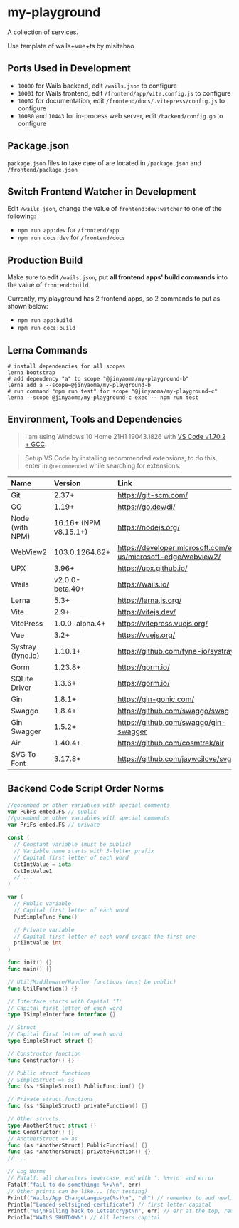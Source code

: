 # my-playground

A collection of services.

Use template of wails+vue+ts by misitebao

## Ports Used in Development

- `10000` for Wails backend, edit `/wails.json` to configure
- `10001` for Wails frontend, edit `/frontend/app/vite.config.js` to configure
- `10002` for documentation, edit `/frontend/docs/.vitepress/config.js` to configure
- `10080` and `10443` for in-process web server, edit `/backend/config.go` to configure

## Package.json

`package.json` files to take care of are located in `/package.json` and `/frontend/package.json`

## Switch Frontend Watcher in Development

Edit `/wails.json`, change the value of `frontend:dev:watcher` to one of the following:

- `npm run app:dev` for `/frontend/app`
- `npm run docs:dev` for `/frontend/docs`

## Production Build

Make sure to edit `/wails.json`, put **all frontend apps' build commands** into the value of `frontend:build`

Currently, my playground has 2 frontend apps, so 2 commands to put as shown below:

- `npm run app:build`
- `npm run docs:build`

## Lerna Commands

```shell
# install dependencies for all scopes
lerna bootstrap
# add dependency "a" to scope "@jinyaoma/my-playground-b"
lerna add a --scope=@jinyaoma/my-playground-b
# run command "npm run test" for scope "@jinyaoma/my-playground-c"
lerna --scope @jinyaoma/my-playground-c exec -- npm run test
```

## Environment, Tools and Dependencies

> I am using Windows 10 Home 21H1 19043.1826 with [VS Code v1.70.2 + GCC](https://code.visualstudio.com/docs/cpp/config-mingw).

> Setup VS Code by installing recommended extensions, to do this, enter in `@recommended` while searching for extensions.

| Name              | Version               | Link                                                             |
| :---------------- | :-------------------- | :--------------------------------------------------------------- |
| Git               | 2.37+                 | <https://git-scm.com/>                                           |
| GO                | 1.19+                 | <https://go.dev/dl/>                                             |
| Node (with NPM)   | 16.16+ (NPM v8.15.1+) | <https://nodejs.org/>                                            |
| WebView2          | 103.0.1264.62+        | <https://developer.microsoft.com/en-us/microsoft-edge/webview2/> |
| UPX               | 3.96+                 | <https://upx.github.io/>                                         |
| Wails             | v2.0.0-beta.40+       | <https://wails.io/>                                              |
| Lerna             | 5.3+                  | <https://lerna.js.org/>                                          |
| Vite              | 2.9+                  | <https://vitejs.dev/>                                            |
| VitePress         | 1.0.0-alpha.4+        | <https://vitepress.vuejs.org/>                                   |
| Vue               | 3.2+                  | <https://vuejs.org/>                                             |
| Systray (fyne.io) | 1.10.1+               | <https://github.com/fyne-io/systray>                             |
| Gorm              | 1.23.8+               | <https://gorm.io/>                                               |
| SQLite Driver     | 1.3.6+                | <https://gorm.io/>                                               |
| Gin               | 1.8.1+                | <https://gin-gonic.com/>                                         |
| Swaggo            | 1.8.4+                | <https://github.com/swaggo/swag>                                 |
| Gin Swagger       | 1.5.2+                | <https://github.com/swaggo/gin-swagger>                          |
| Air               | 1.40.4+               | <https://github.com/cosmtrek/air>                                |
| SVG To Font       | 3.17.8+               | <https://github.com/jaywcjlove/svgtofont>                        |

## Backend Code Script Order Norms

```go
//go:embed or other variables with special comments
var PubFs embed.FS // public
//go:embed or other variables with special comments
var PriFs embed.FS // private

const (
  // Constant variable (must be public)
  // Variable name starts with 3-letter prefix
  // Capital first letter of each word
  CstIntValue = iota
  CstIntValue1
  // ...
)

var (
  // Public variable
  // Capital first letter of each word
  PubSimpleFunc func()

  // Private variable
  // Capital first letter of each word except the first one
  priIntValue int
)

func init() {}
func main() {}

// Util/Middleware/Handler functions (must be public)
func UtilFunction() {}

// Interface starts with Capital 'I'
// Capital first letter of each word
type ISimpleInterface interface {}

// Struct
// Capital first letter of each word
type SimpleStruct struct {}

// Constructor function
func Constructor() {}

// Public struct functions
// SimpleStruct => ss
func (ss *SimpleStruct) PublicFunction() {}

// Private struct functions
func (ss *SimpleStruct) privateFunction() {}

// Other structs...
type AnotherStruct struct {}
func Constructor() {}
// AnotherStruct => as
func (as *AnotherStruct) PublicFunction() {}
func (as *AnotherStruct) privateFunction() {}
// ...
```

```go
// Log Norms
// Fatalf: all characters lowercase, end with ': %+v\n' and error
Fatalf("fail to do something: %+v\n", err)
// Other prints can be like... (for testing)
Printf("Wails/App ChangeLanguage(%s)\n", "zh") // remember to add newline '\n' at the end
Println("Loaded selfsigned certificate") // first letter capital
Printf("%s\nFalling back to Letsencrypt\n", err) // err at the top, remember to add 2 '\n'
Println("WAILS SHUTDOWN") // All letters capital
```
